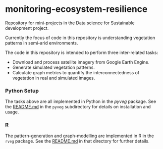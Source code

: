 # monitoring-ecosystem-resilience
Repository for mini-projects in the Data science for Sustainable development project.

Currently the focus of code in this repository is understanding vegetation patterns in semi-arid environments.

The code in this repository is intended to perform three inter-related tasks:
* Download and process satellite imagery from Google Earth Engine.
* Generate simulated vegetation patterns.
* Calculate graph metrics to quantify the interconnectedness of vegetation in real and simulated images.

### Python Setup

The tasks above are all implemented in Python in the *pyveg* package. See the [README.md](pyveg/README.md) in the `pyveg` subdirectory for details on installation and usage.

### R

The pattern-generation and graph-modelling are implemented in R in the `rveg` package.  See the [README.md](rveg/README.md) in that directory for further details.
